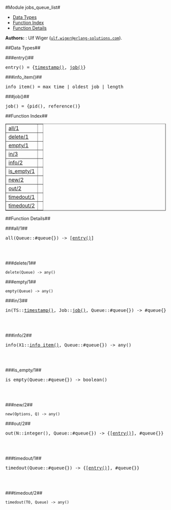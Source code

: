 

#Module jobs_queue_list#
* [Data Types](#types)
* [Function Index](#index)
* [Function Details](#functions)






__Authors:__ : Ulf Wiger ([`ulf.wiger@erlang-solutions.com`](mailto:ulf.wiger@erlang-solutions.com)).
<a name="types"></a>

##Data Types##




###<a name="type-entry">entry()</a>##



<pre>entry() = {<a href="#type-timestamp">timestamp()</a>, <a href="#type-job">job()</a>}</pre>



###<a name="type-info_item">info_item()</a>##



<pre>info_item() = max_time | oldest_job | length</pre>



###<a name="type-job">job()</a>##



<pre>job() = {pid(), reference()}</pre>
<a name="index"></a>

##Function Index##


<table width="100%" border="1" cellspacing="0" cellpadding="2" summary="function index"><tr><td valign="top"><a href="#all-1">all/1</a></td><td></td></tr><tr><td valign="top"><a href="#delete-1">delete/1</a></td><td></td></tr><tr><td valign="top"><a href="#empty-1">empty/1</a></td><td></td></tr><tr><td valign="top"><a href="#in-3">in/3</a></td><td></td></tr><tr><td valign="top"><a href="#info-2">info/2</a></td><td></td></tr><tr><td valign="top"><a href="#is_empty-1">is_empty/1</a></td><td></td></tr><tr><td valign="top"><a href="#new-2">new/2</a></td><td></td></tr><tr><td valign="top"><a href="#out-2">out/2</a></td><td></td></tr><tr><td valign="top"><a href="#timedout-1">timedout/1</a></td><td></td></tr><tr><td valign="top"><a href="#timedout-2">timedout/2</a></td><td></td></tr></table>


<a name="functions"></a>

##Function Details##

<a name="all-1"></a>

###all/1##




<pre>all(Queue::#queue{}) -> [<a href="#type-entry">entry()</a>]</pre>
<br></br>


<a name="delete-1"></a>

###delete/1##




`delete(Queue) -> any()`

<a name="empty-1"></a>

###empty/1##




`empty(Queue) -> any()`

<a name="in-3"></a>

###in/3##




<pre>in(TS::<a href="#type-timestamp">timestamp()</a>, Job::<a href="#type-job">job()</a>, Queue::#queue{}) -> #queue{}</pre>
<br></br>


<a name="info-2"></a>

###info/2##




<pre>info(X1::<a href="#type-info_item">info_item()</a>, Queue::#queue{}) -> any()</pre>
<br></br>


<a name="is_empty-1"></a>

###is_empty/1##




<pre>is_empty(Queue::#queue{}) -&gt; boolean()</pre>
<br></br>


<a name="new-2"></a>

###new/2##




`new(Options, Q) -> any()`

<a name="out-2"></a>

###out/2##




<pre>out(N::integer(), Queue::#queue{}) -> {[<a href="#type-entry">entry()</a>], #queue{}}</pre>
<br></br>


<a name="timedout-1"></a>

###timedout/1##




<pre>timedout(Queue::#queue{}) -> {[<a href="#type-entry">entry()</a>], #queue{}}</pre>
<br></br>


<a name="timedout-2"></a>

###timedout/2##




`timedout(TO, Queue) -> any()`

